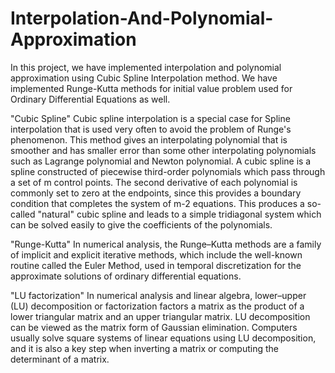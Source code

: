 # Interpolation-And-Polynomial-Approximation
In this project, we have implemented interpolation and polynomial approximation using Cubic Spline Interpolation method. We have implemented Runge-Kutta methods for initial value problem used for Ordinary Differential Equations as well.

"Cubic Spline"
Cubic spline interpolation is a special case for Spline interpolation that is used very often to avoid the problem of Runge's phenomenon. This method gives an interpolating polynomial that is smoother and has smaller error than some other interpolating polynomials such as Lagrange polynomial and Newton polynomial. A cubic spline is a spline constructed of piecewise third-order polynomials which pass through a  set of m control points. The second derivative of each polynomial is commonly set to zero at the endpoints, since this provides a boundary condition that completes the system of m-2 equations. This produces a so-called "natural" cubic spline and leads to a simple tridiagonal system which can be solved easily to give the coefficients of the polynomials.

"Runge-Kutta"
In numerical analysis, the Runge–Kutta methods are a family of implicit and explicit iterative methods, which include the well-known routine called the Euler Method, used in temporal discretization for the approximate solutions of ordinary differential equations.

"LU factorization"
In numerical analysis and linear algebra, lower–upper (LU) decomposition or factorization factors a matrix as the product of a lower triangular matrix and an upper triangular matrix. LU decomposition can be viewed as the matrix form of Gaussian elimination. Computers usually solve square systems of linear equations using LU decomposition, and it is also a key step when inverting a matrix or computing the determinant of a matrix.

